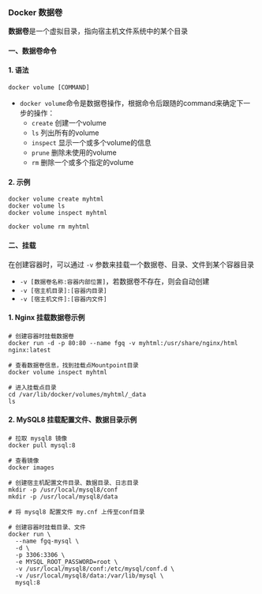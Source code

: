 ### Docker 数据卷
**数据卷**是一个虚拟目录，指向宿主机文件系统中的某个目录

#### 一、数据卷命令
#### 1. 语法
```
docker volume [COMMAND]
```

* `docker volume`命令是数据卷操作，根据命令后跟随的command来确定下一步的操作：
  *  `create` 创建一个volume
  *  `ls` 列出所有的volume
  *  `inspect` 显示一个或多个volume的信息
  *  `prune` 删除未使用的volume
  *  `rm` 删除一个或多个指定的volume


#### 2. 示例
```
docker volume create myhtml
docker volume ls
docker volume inspect myhtml

docker volume rm myhtml
```

#### 二、挂载
在创建容器时，可以通过 `-v` 参数来挂载一个数据卷、目录、文件到某个容器目录
* `-v [数据卷名称:容器内部位置]`，若数据卷不存在，则会自动创建
* `-v [宿主机目录]:[容器内目录]`
* `-v [宿主机文件]:[容器内文件]`

#### 1. Nginx 挂载数据卷示例
```
# 创建容器时挂载数据卷
docker run -d -p 80:80 --name fgq -v myhtml:/usr/share/nginx/html nginx:latest

# 查看数据卷信息，找到挂载点Mountpoint目录
docker volume inspect myhtml

# 进入挂载点目录
cd /var/lib/docker/volumes/myhtml/_data
ls
```


#### 2. MySQL8 挂载配置文件、数据目录示例
```
# 拉取 mysql8 镜像
docker pull mysql:8

# 查看镜像
docker images

# 创建宿主机配置文件目录、数据目录、日志目录
mkdir -p /usr/local/mysql8/conf
mkdir -p /usr/local/mysql8/data

# 将 mysql8 配置文件 my.cnf 上传至conf目录

# 创建容器时挂载目录、文件
docker run \
  --name fgq-mysql \
  -d \
  -p 3306:3306 \
  -e MYSQL_ROOT_PASSWORD=root \
  -v /usr/local/mysql8/conf:/etc/mysql/conf.d \
  -v /usr/local/mysql8/data:/var/lib/mysql \
  mysql:8
```

